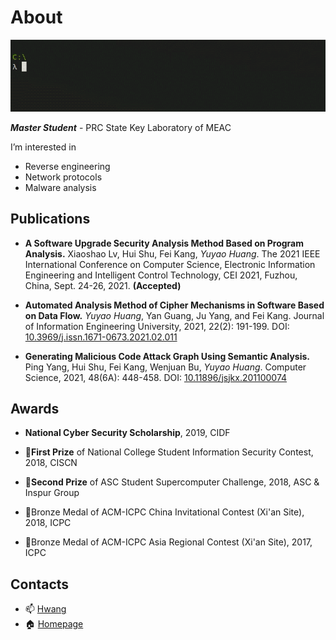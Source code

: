 # About
[![img](whoami.gif)](https://rruzi.github.io)

**_Master Student_** - PRC State Key Laboratory of MEAC

I’m interested in 
  - Reverse engineering
  - Network protocols
  - Malware analysis

## Publications

+ **A Software Upgrade Security Analysis Method Based on Program Analysis.** Xiaoshao Lv, Hui Shu, Fei Kang, _Yuyao Huang_. The 2021 IEEE International Conference on Computer Science, Electronic Information Engineering and Intelligent Control Technology, CEI 2021, Fuzhou, China, Sept. 24-26, 2021. **(Accepted)**

+ **Automated Analysis Method of Cipher Mechanisms in Software Based on Data Flow.** _Yuyao Huang_, Yan Guang, Ju Yang, and Fei Kang. Journal of Information Engineering University, 2021, 22(2): 191-199. DOI: [10.3969/j.issn.1671-0673.2021.02.011](http://dx.doi.org/10.3969/j.issn.1671-0673.2021.02.011)

+ **Generating Malicious Code Attack Graph Using Semantic Analysis.** Ping Yang, Hui Shu, Fei Kang, Wenjuan Bu, _Yuyao Huang_. Computer Science, 2021, 48(6A): 448-458. DOI: [10.11896/jsjkx.201100074](http://dx.doi.org/10.11896/jsjkx.201100074)

## Awards

+ **National Cyber Security Scholarship**, 2019, CIDF

+ 🥇**First Prize** of National College Student Information Security Contest, 2018, CISCN

+ 🥈**Second Prize** of ASC Student Supercomputer Challenge, 2018, ASC & Inspur Group

+ 🥉Bronze Medal of ACM-ICPC China Invitational Contest (Xi'an Site), 2018, ICPC

+ 🥉Bronze Medal of ACM-ICPC Asia Regional Contest (Xi'an Site), 2017, ICPC

## Contacts

- 📫 [Hwang](mailto:yyhuang_ieu@163.com)
- 🏠 [Homepage](https://rruzi.github.io/)

<!---
RrUZi/RrUZi is a ✨ special ✨ repository because its `README.md` (this file) appears on your GitHub profile.
You can click the Preview link to take a look at your changes.
--->
